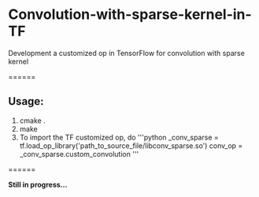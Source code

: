 # Convolution-with-sparse-kernel-in-TF
Development a customized op in TensorFlow for convolution with sparse kernel

======
## Usage: 
1. cmake .
2. make 
3. To import the TF customized op, do
'''python
_conv_sparse = tf.load_op_library('path_to_source_file/libconv_sparse.so')
conv_op = _conv_sparse.custom_convolution
'''

======

**Still in progress...**
